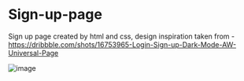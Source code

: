 # Sign-up-page
Sign up page created by html and css, design inspiration taken from - https://dribbble.com/shots/16753965-Login-Sign-up-Dark-Mode-AW-Universal-Page

![image](https://user-images.githubusercontent.com/85879077/229164619-057717a7-5e57-4e3e-8cf1-7907c28b76e6.png)

